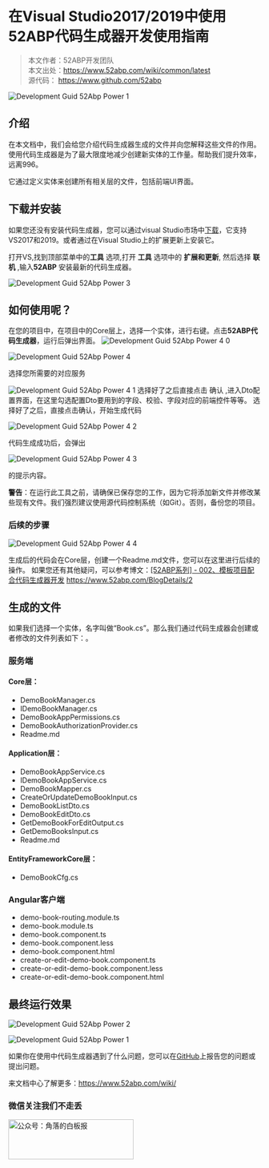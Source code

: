 # 在Visual Studio2017/2019中使用52ABP代码生成器开发使用指南

> 本文作者：52ABP开发团队 </br>
> 本文出处：https://www.52abp.com/wiki/common/latest </br>
> 源代码： https://www.github.com/52abp </br>




 ![Development Guid 52Abp Power 1](images/Development-Guid-52abp-Power-1.png)

## 介绍

在本文档中，我们会给您介绍代码生成器生成的文件并向您解释这些文件的作用。使用代码生成器是为了最大限度地减少创建新实体的工作量。帮助我们提升效率，远离996。

它通过定义实体来创建所有相关层的文件，包括前端UI界面。

## 下载并安装

如果您还没有安装代码生成器，您可以通过visual Studio市场中[下载](https://marketplace.visualstudio.com/items?itemName=werltm.52ABPCodeGenerator)，它支持VS2017和2019。或者通过在Visual Studio上的扩展更新上安装它。

打开VS,找到顶部菜单中的**工具** 选项,打开 **工具** 选项中的 **扩展和更新**, 然后选择 **联机** ,输入**52ABP** 安装最新的代码生成器。

![Development Guid 52Abp Power 3](images/Development-Guid-52abp-Power-3.png)


## 如何使用呢？

在您的项目中，在项目中的Core层上，选择一个实体，进行右键。点击**52ABP代码生成器**，运行后弹出界面。
![Development Guid 52Abp Power 4 0](images/Development-Guid-52abp-Power-4-0.png)



![Development Guid 52Abp Power 4](images/Development-Guid-52abp-Power-4.png)

选择您所需要的对应服务

![Development Guid 52Abp Power 4 1](images/Development-Guid-52abp-Power-4-1.png)
选择好了之后直接点击 确认 ,进入Dto配置界面，在这里勾选配置Dto要用到的字段、校验、字段对应的前端控件等等。 选择好了之后，直接点击确认，开始生成代码

![Development Guid 52Abp Power 4 2](images/Development-Guid-52abp-Power-4-2.png)

代码生成成功后，会弹出

![Development Guid 52Abp Power 4 3](images/Development-Guid-52abp-Power-4-3.png)

的提示内容。

**警告**：在运行此工具之前，请确保已保存您的工作，因为它将添加新文件并修改某些现有文件。我们强烈建议使用源代码控制系统（如Git）。否则，备份您的项目。

### 后续的步骤

![Development Guid 52Abp Power 4 4](images/Development-Guid-52abp-Power-4-4.png)

生成后的代码会在Core层，创建一个Readme.md文件，您可以在这里进行后续的操作。
如果您还有其他疑问，可以参考博文：[[52ABP系列] - 002、模板项目配合代码生成器开发](https://www.52abp.com/BlogDetails/2) https://www.52abp.com/BlogDetails/2

## 生成的文件

如果我们选择一个实体，名字叫做“Book.cs”。那么我们通过代码生成器会创建或者修改的文件列表如下：。


### 服务端

#### Core层：
- DemoBookManager.cs
- IDemoBookManager.cs
- DemoBookAppPermissions.cs
- DemoBookAuthorizationProvider.cs
- Readme.md

#### Application层：

- DemoBookAppService.cs
- IDemoBookAppService.cs
- DemoBookMapper.cs
- CreateOrUpdateDemoBookInput.cs
- DemoBookListDto.cs
- DemoBookEditDto.cs
- GetDemoBookForEditOutput.cs
- GetDemoBooksInput.cs
- Readme.md

#### EntityFrameworkCore层：

- DemoBookCfg.cs

### Angular客户端

- demo-book-routing.module.ts
- demo-book.module.ts
- demo-book.component.ts
- demo-book.component.less
- demo-book.component.html
- create-or-edit-demo-book.component.ts
- create-or-edit-demo-book.component.less
- create-or-edit-demo-book.component.html



## 最终运行效果


![Development Guid 52Abp Power 2](images/Development-Guid-52abp-Power-2.png)


 ![Development Guid 52Abp Power 1](images/Development-Guid-52abp-Power-1.png)



如果你在使用中代码生成器遇到了什么问题，您可以在[GitHub](https://github.com/52ABP/52ABP.CodeGenerator)上报告您的问题或提出问题。



来文档中心了解更多：https://www.52abp.com/wiki/ 

### 微信关注我们不走丢

<img src="https://raw.githubusercontent.com/52ABP/Documents/V0.16/src/mvc/images/jiaoluowechat.png" class="img-fluid text-center " alt="公众号：角落的白板报" style="
    height: 80;
    width: 250px;
">
